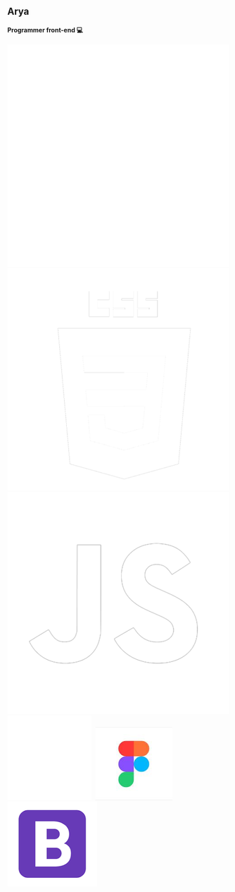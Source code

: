 <h2>Arya</h2> 
<h4>Programmer front-end 💻</h4>


<div>
 <img src="html-square.png" height: 50px; width: 50px;  alt="">
 <img src="css-square.png" width: 50px; height: 50px; alt="">
 <img src="javascript-square.png" width: 50px; height: 50px; alt="">
 <img src="AdobeIllustrator_white.png" width: 50px; height: 50px; alt="">
 <img src="Github_white.png" width: 50px; height: 50px; alt=""> 
 <img src="figma.jfif" width: 50px; height: 50px; alt="">
 <img src="bootstrap.png" width: 50px; height: 50px;  alt="">
</div>


